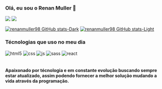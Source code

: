 ### Olá, eu sou o Renan Muller 👋

[![](https://img.shields.io/badge/LinkedIn-0077B5?style=for-the-badge&logo=linkedin&logoColor=white)](https://www.linkedin.com/in/renan-m-b1674811a/)
[![](https://img.shields.io/badge/Gmail-D14836?style=for-the-badge&logo=gmail&logoColor=white)]()

[![renanmuller98 GitHub stats-Dark](https://github-readme-stats.vercel.app/api?username=renanmuller98&show_icons=true&theme=dark#gh-dark-mode-only)](https://github.com/renanmuller98/github-readme-stats#gh-dark-mode-only)
[![renanmuller98 GitHub stats-Light](https://github-readme-stats.vercel.app/api?username=renanmuller98&show_icons=true&theme=default#gh-light-mode-only)](https://github.com/renanmuller98/github-readme-stats#gh-light-mode-only)

### Técnologias que uso no meu dia

<div style="display: inline_block">
<img align="center" alt="html5" src="https://img.shields.io/badge/HTML5-E34F26?style=for-the-badge&logo=html5&logoColor=white"/>
<img align="center" alt="css" src="https://img.shields.io/badge/CSS3-1572B6?style=for-the-badge&logo=css3&logoColor=white"/>
<img align="center" alt="js" src="https://img.shields.io/badge/JavaScript-F7DF1E?style=for-the-badge&logo=javascript&logoColor=black"/>
<img align="center" alt="sass" src="https://img.shields.io/badge/Sass-CC6699?style=for-the-badge&logo=sass&logoColor=white"/>
<img align="center" alt="react" src="https://img.shields.io/badge/React-20232A?style=for-the-badge&logo=react&logoColor=61DAFB"/><br><br>

#### Apaixonado por técnologia e em constante evolução buscando sempre estar atualizado, assim podendo fornecer a melhor solução mudando a vida através da programação.
